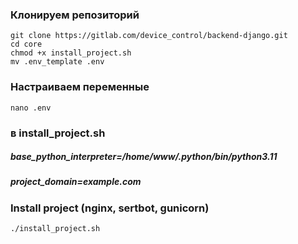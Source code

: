 
### Клонируем репозиторий
```
git clone https://gitlab.com/device_control/backend-django.git
cd core
chmod +x install_project.sh
mv .env_template .env
```
### Настраиваем переменные
```
nano .env
```
### в install_project.sh
##### base_python_interpreter=/home/www/.python/bin/python3.11
##### project_domain=example.com

### Install project (nginx, sertbot, gunicorn)
```
./install_project.sh
```

